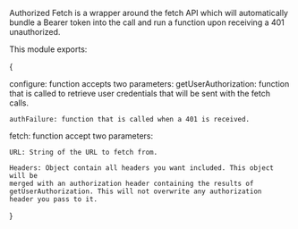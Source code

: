 Authorized Fetch is a wrapper around the fetch API which will automatically
bundle a Bearer token into the call and run a function upon receiving a 401
unauthorized.


This module exports:

{

  configure: function accepts two parameters:
    getUserAuthorization: function that is called to retrieve user credentials
    that will be sent with the fetch calls.

    authFailure: function that is called when a 401 is received.


    
  fetch: function accept two parameters:

    URL: String of the URL to fetch from.

    Headers: Object contain all headers you want included. This object will be
    merged with an authorization header containing the results of
    getUserAuthorization. This will not overwrite any authorization
    header you pass to it.
}
